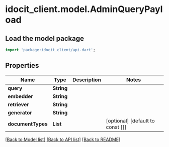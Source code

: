 # idocit_client.model.AdminQueryPayload

## Load the model package
```dart
import 'package:idocit_client/api.dart';
```

## Properties
Name | Type | Description | Notes
------------ | ------------- | ------------- | -------------
**query** | **String** |  | 
**embedder** | **String** |  | 
**retriever** | **String** |  | 
**generator** | **String** |  | 
**documentTypes** | **List<String>** |  | [optional] [default to const []]

[[Back to Model list]](../README.md#documentation-for-models) [[Back to API list]](../README.md#documentation-for-api-endpoints) [[Back to README]](../README.md)


